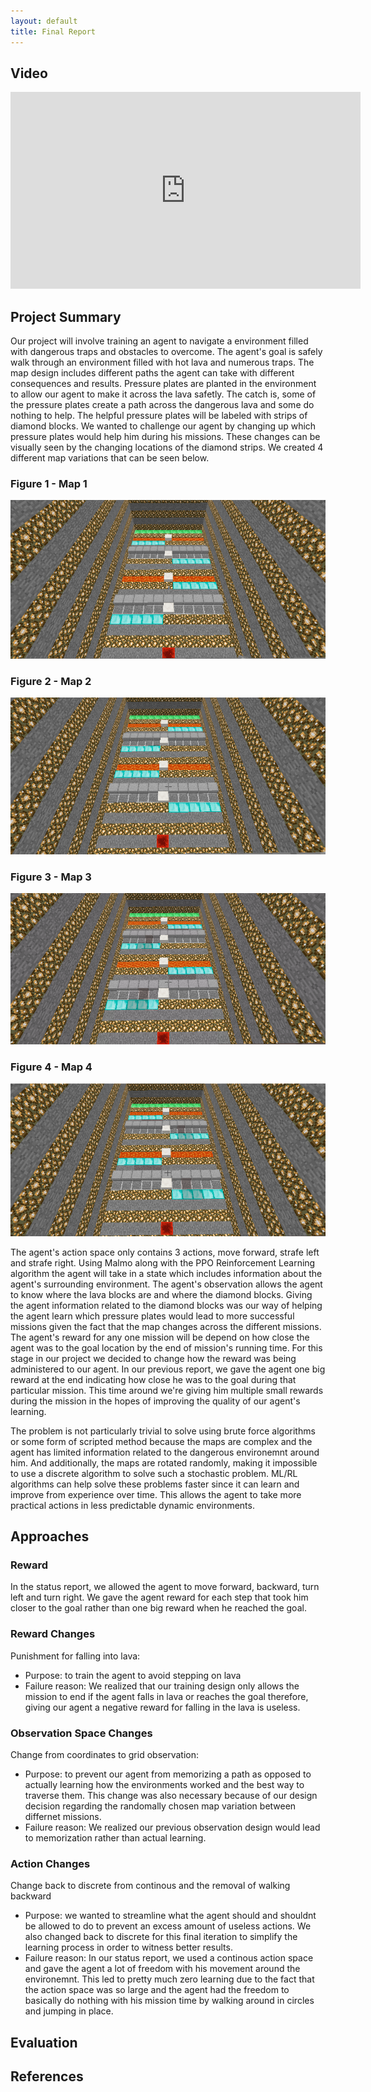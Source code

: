 ```yaml
---
layout: default
title: Final Report
---
```


## Video

<iframe width="560" height="315" src="https://www.youtube.com/embed/m_dbPTm5x70" frameborder="0" allow="accelerometer; autoplay; clipboard-write; encrypted-media; gyroscope; picture-in-picture" allowfullscreen></iframe>
 
## Project Summary
Our project will involve training an agent to navigate a environment filled with dangerous traps and obstacles to overcome. The agent's goal is safely walk through an environment filled with hot lava and numerous traps. The map design includes different paths the agent can take with different consequences and results. Pressure plates are planted in the environment to allow our agent to make it across the lava safetly. The catch is, some of the pressure plates create a path across the dangerous lava and some do nothing to help. The helpful pressure plates will be labeled with strips of diamond blocks. We wanted to challenge our agent by changing up which pressure plates would help him during his missions. These changes can be visually seen by the changing locations of the diamond strips. We created 4 different map variations that can be seen below.

### Figure 1 - Map 1
![](map1.png)

### Figure 2 - Map 2
![](map2.png)

### Figure 3 - Map 3
![](map3.png)

### Figure 4 - Map 4
![](map4.png)

The agent's action space only contains 3 actions, move forward, strafe left and strafe right. Using Malmo along with the PPO Reinforcement Learning algorithm the agent will take in a state which includes information about the agent's surrounding environment. The agent's observation allows the agent to know where the lava blocks are and where the diamond blocks. Giving the agent information related to the diamond blocks was our way of helping the agent learn which pressure plates would lead to more successful missions given the fact that the map changes across the different missions. The agent's reward for any one mission will be depend on how close the agent was to the goal location by the end of mission's running time. For this stage in our project we decided to change how the reward was being administered to our agent. In our previous report, we gave the agent one big reward at the end indicating how close he was to the goal during that particular mission. This time around we're giving him multiple small rewards during the mission in the hopes of improving the quality of our agent's learning.

The problem is not particularly trivial to solve using brute force algorithms or some form of scripted method because the maps are complex and the agent has limited information related to the dangerous environemnt around him. And additionally, the maps are rotated randomly, making it impossible to use a discrete algorithm to solve such a stochastic problem. ML/RL algorithms can help solve these problems faster since it can learn and improve from experience over time. This allows the agent to take more practical actions in less predictable dynamic environments.

## Approaches
### Reward
In the status report, we allowed the agent to move forward, backward, turn left and turn right. We gave the agent reward for each step that took him closer to the goal rather than one big reward when he reached the goal. 

### Reward Changes
Punishment for falling into lava:
- Purpose: to train the agent to avoid stepping on lava
- Failure reason: We realized that our training design only allows the mission to end if the agent falls in lava or reaches the goal therefore, giving our agent a negative reward for falling in the lava is useless.

### Observation Space Changes
Change from coordinates to grid observation:
- Purpose: to prevent our agent from memorizing a path as opposed to actually learning how the environments worked and the best way to traverse them. This change was also necessary because of our design decision regarding the randomally chosen map variation between differnet missions.
- Failure reason: We realized our previous observation design would lead to memorization rather than actual learning.

### Action Changes
Change back to discrete from continous and the removal of walking backward
- Purpose: we wanted to streamline what the agent should and shouldnt be allowed to do to prevent an excess amount of useless actions. We also changed back to discrete for this final iteration to simplify the learning process in order to witness better results.
- Failure reason: In our status report, we used a continous action space and gave the agent a lot of freedom with his movement around the environemnt. This led to pretty much zero learning due to the fact that the action space was so large and the agent had the freedom to basically do nothing with his mission time by walking around in circles and jumping in place. 


## Evaluation

## References
